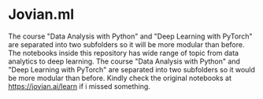 # Jovian.ml
The course "Data Analysis with Python" and "Deep Learning with PyTorch" are separated into two subfolders so it will be more modular than before. The notebooks inside this repository has wide range of topic from data analytics to deep learning. The course "Data Analysis with Python" and "Deep Learning with PyTorch" are separated into two subfolders so it would be more modular than before. Kindly check the original notebooks at https://jovian.ai/learn if i missed something.
